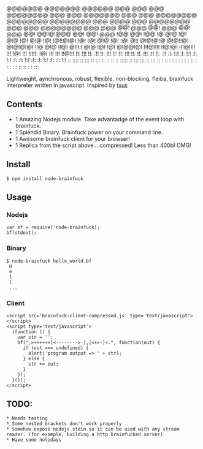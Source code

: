 @@@@@@@   @@@@@@@    @@@@@@   @@@  @@@  @@@  @@@@@@@@  @@@  @@@   @@@@@@@  @@@  @@@
@@@@@@@@  @@@@@@@@  @@@@@@@@  @@@  @@@@ @@@  @@@@@@@@  @@@  @@@  @@@@@@@@  @@@  @@@
@@!  @@@  @@!  @@@  @@!  @@@  @@!  @@!@!@@@  @@!       @@!  @@@  !@@       @@!  !@@
!@   @!@  !@!  @!@  !@!  @!@  !@!  !@!!@!@!  !@!       !@!  @!@  !@!       !@!  @!!
@!@!@!@   @!@!!@!   @!@!@!@!  !!@  @!@ !!@!  @!!!:!    @!@  !@!  !@!       @!@@!@!
!!!@!!!!  !!@!@!    !!!@!!!!  !!!  !@!  !!!  !!!!!:    !@!  !!!  !!!       !!@!!!
!!:  !!!  !!: :!!   !!:  !!!  !!:  !!:  !!!  !!:       !!:  !!!  :!!       !!: :!!
:!:  !:!  :!:  !:!  :!:  !:!  :!:  :!:  !:!  :!:       :!:  !:!  :!:       :!:  !:!
 :: ::::  ::   :::  ::   :::   ::   ::   ::   ::       ::::: ::   ::: :::   ::  :::
:: : ::    :   : :   :   : :  :    ::    :    :         : :  :    :: :: :   :   :::

Lightweight, aynchronous, robust, flexible, non-blocking, fleiba, brainfuck interpreter written in javascript.
Inspired by [txus](https://github.com/txus/brainfuck)

## Contents

  * 1 Amazing Nodejs module. Take advantadge of the event loop with brainfuck.
  * 1 Splendid Binary. Brainfuck power on your command line.
  * 1 Awesome brainfuck client for your browser!
  * 1 Replica from the script above... compressed! Less than 400b! OMG!

## Install

    $ npm install node-brainfuck

## Usage

### Nodejs

    var bf = require('node-brainfuck);
    bf(stdout);

### Binary

    $ node-brainfuck hello_world.bf
     H
     e
     l
     l
     ...

### Client

    <script src='brainfuck-client-compressed.js' type='text/javascript'></script>
    <script type='text/javascript'>
      (function () {
        var str = '';
        bf(",>++++++[<-------->-],[<+>-]<.", function(out) {
          if (out === undefined) {
            alert('program output => ' + str);
          } else {
            str += out;
          }
        });
      }());
    </script>

## TODO:

    * Needs testing
    * Some nested brackets don't work properly
    * Somehow expose nodejs stdin so it can be used with any stream reader. (for example, building a http brainfucked server)
    * Have some holidays

